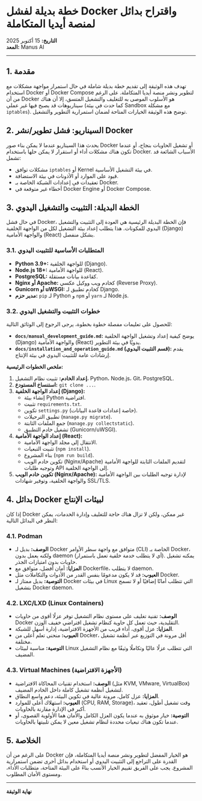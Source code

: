 # خطة بديلة لفشل Docker واقتراح بدائل لمنصة أيديا المتكاملة

**التاريخ:** 15 أكتوبر 2025  
**المعد:** Manus AI  

---

## 1. مقدمة

تهدف هذه الوثيقة إلى تقديم خطة بديلة شاملة في حال استمرار مواجهة مشكلات مع استخدام Docker أو Docker Compose لتطوير ونشر منصة أيديا المتكاملة. على الرغم من أن Docker هو الأسلوب الموصى به للتغليف والتشغيل المتسق، إلا أن هناك سيناريوهات قد يصبح فيها غير عملي (كما حدث في بيئة Sandbox مع مشكلة `iptables`). توضح هذه الوثيقة الخيارات المتاحة لضمان استمرارية التطوير والتشغيل.

## 2. السيناريو: فشل تطوير/نشر Docker

يحدث هذا السيناريو عندما لا يمكن بناء صور Docker أو تشغيل الحاويات بنجاح، أو عندما تكون هناك مشكلات أداء أو استقرار لا يمكن حلها باستخدام Docker. الأسباب الشائعة قد تشمل:

-   مشكلات توافق `iptables` أو Kernel في بيئة التشغيل الأساسية.
-   قيود على الموارد أو الأذونات في بيئة الاستضافة.
-   تعقيدات في إعدادات الشبكة الخاصة بـ Docker.
-   أخطاء غير متوقعة في Docker Engine أو Docker Compose.

## 3. الخطة البديلة: التثبيت والتشغيل اليدوي

في حال فشل Docker، فإن الخطة البديلة الرئيسية هي العودة إلى التثبيت والتشغيل اليدوي للمكونات. هذا يتطلب إعداد بيئة التشغيل لكل من الواجهة الخلفية (Django) والواجهة الأمامية (React) بشكل منفصل.

### 3.1. المتطلبات الأساسية للتثبيت اليدوي

-   **Python 3.9+:** للواجهة الخلفية (Django).
-   **Node.js 18+:** للواجهة الأمامية (React).
-   **PostgreSQL:** كقاعدة بيانات مستقلة.
-   **Nginx أو Apache:** كخادم ويب ووكيل عكسي (Reverse Proxy).
-   **Gunicorn أو uWSGI:** كخادم تطبيق لـ Django.
-   **مدير حزم:** `pip` لـ Python و `npm` أو `yarn` لـ Node.js.

### 3.2. خطوات التثبيت والتشغيل اليدوي

للحصول على تعليمات مفصلة خطوة بخطوة، يرجى الرجوع إلى الوثائق التالية:

-   **`docs/manual_development_guide.md`:** يوضح كيفية إعداد وتشغيل الواجهة الخلفية (Django) والواجهة الأمامية (React) يدويًا في بيئة التطوير.
-   **`docs/installation_and_operation_guide.md` (قسم التثبيت اليدوي):** يقدم إرشادات عامة للتثبيت اليدوي في بيئة الإنتاج.

**ملخص الخطوات الرئيسية:**

1.  **إعداد الخادم:** تثبيت نظام التشغيل، Python، Node.js، Git، PostgreSQL.
2.  **استنساخ المستودع:** `git clone ...`.
3.  **إعداد الواجهة الخلفية (Django):**
    -   إنشاء بيئة Python افتراضية.
    -   تثبيت `requirements.txt`.
    -   تكوين `settings.py` (خاصة إعدادات قاعدة البيانات).
    -   تطبيق الترحيلات (`manage.py migrate`).
    -   جمع الملفات الثابتة (`manage.py collectstatic`).
    -   تشغيل خادم التطبيق (Gunicorn/uWSGI).
4.  **إعداد الواجهة الأمامية (React):**
    -   الانتقال إلى مجلد الواجهة الأمامية.
    -   تثبيت التبعيات (`npm install`).
    -   بناء المشروع (`npm run build`).
    -   تكوين خادم الويب (Nginx/Apache) لتقديم الملفات الثابتة للواجهة الأمامية وتوجيه طلبات API إلى الواجهة الخلفية.
5.  **تكوين خادم الويب (Nginx/Apache):** لإدارة توجيه الطلبات بين الواجهة الأمامية والواجهة الخلفية، وتوفير شهادات SSL/TLS.

## 4. بدائل Docker لبيئات الإنتاج

إذا كان Docker غير ممكن، ولكن لا تزال هناك حاجة للتغليف وإدارة الخدمات، يمكن النظر في البدائل التالية:

### 4.1. Podman

-   **الوصف:** بديل لـ Docker متوافق مع واجهة سطر الأوامر (CLI) الخاصة بـ Docker، ولكنه يعمل بدون daemon (أي لا يتطلب خدمة خلفية تعمل باستمرار). يمكنه تشغيل حاويات بدون امتيازات الجذر.
-   **المزايا:** أمان أفضل، متوافق مع Dockerfile، لا يتطلب daemon.
-   **العيوب:** قد لا يكون مدعومًا بنفس القدر من الأدوات والتكاملات مثل Docker.
-   **التوصية:** بديل ممتاز لـ Docker في بيئات Linux التي تتطلب أمانًا إضافيًا أو لا تسمح بتشغيل Docker daemon.

### 4.2. LXC/LXD (Linux Containers)

-   **الوصف:** تقنية تغليف على مستوى نظام التشغيل توفر عزلًا أقوى من حاويات Docker التقليدية، حيث تعمل كل حاوية كنظام تشغيل افتراضي خفيف الوزن.
-   **المزايا:** عزل أقوى، أداء قريب من الأجهزة الافتراضية، إدارة أسهل للشبكة.
-   **العيوب:** منحنى تعلم أعلى من Docker، أقل مرونة في التوزيع عبر أنظمة تشغيل مختلفة.
-   **التوصية:** مناسبة لبيئات Linux التي تتطلب عزلًا عاليًا وتكاملًا وثيقًا مع نظام التشغيل المضيف.

### 4.3. Virtual Machines (الأجهزة الافتراضية)

-   **الوصف:** استخدام تقنيات المحاكاة الافتراضية (مثل KVM, VMware, VirtualBox) لتشغيل أنظمة تشغيل كاملة داخل الخادم المضيف.
-   **المزايا:** عزل كامل، مرونة عالية في تكوين البيئة، دعم واسع النطاق.
-   **العيوب:** استهلاك أعلى للموارد (CPU, RAM, Storage)، وقت تشغيل أطول، تعقيد أكبر في الإدارة مقارنة بالحاويات.
-   **التوصية:** خيار موثوق به عندما يكون العزل الكامل والأمان هما الأولوية القصوى، أو عندما تكون هناك تبعيات محددة لنظام تشغيل معين لا يمكن تلبيتها بالحاويات.

## 5. الخلاصة

على الرغم من أن Docker هو الخيار المفضل لتطوير ونشر منصة أيديا المتكاملة، فإن القدرة على التراجع إلى التثبيت اليدوي أو استخدام بدائل أخرى تضمن استمرارية المشروع. يجب على الفريق تقييم الخيار الأنسب بناءً على البيئة المتاحة، متطلبات الأداء، ومستوى الأمان المطلوب.

---

**نهاية الوثيقة**

